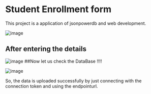 # Student Enrollment form 
This project is a application of jsonpowerdb and web development.

![image](https://user-images.githubusercontent.com/87181408/216383993-4bbcb677-2cc6-4ab8-8f23-732d1d7ec639.png)
## After entering the details

![image](https://user-images.githubusercontent.com/87181408/216384222-70dd7b86-7356-4619-a451-130c564c0f62.png)
##Now let us check the DataBase !!!!

![image](https://user-images.githubusercontent.com/87181408/216384381-8cda3477-2dc4-4eec-9486-b544cc7ec212.png)

So, the data is uploaded successfully by just connecting with the connection token and using the endpointurl.
